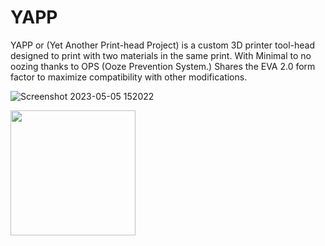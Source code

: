 # YAPP
YAPP or (Yet Another Print-head Project) is a custom 3D printer tool-head designed to print with two materials in the same print. With Minimal to no oozing thanks to OPS (Ooze Prevention System.) Shares the EVA 2.0 form factor to maximize compatibility with other modifications.

![Screenshot 2023-05-05 152022](https://user-images.githubusercontent.com/132520137/236590406-d01c09e3-6f2c-4124-b373-2bdbedbe6d9d.png)

<img src="https://user-images.githubusercontent.com/132520137/236590256-be258728-d882-4ef1-9caf-7d97f98ce2d9.png" width="200" /> 
